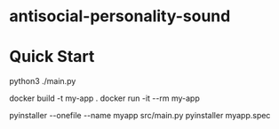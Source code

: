 # antisocial-personality-sound

# Quick Start
python3 ./main.py


docker build -t my-app .
docker run -it --rm my-app

pyinstaller --onefile --name myapp src/main.py
pyinstaller myapp.spec
